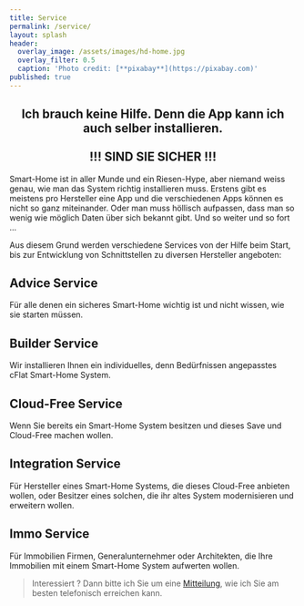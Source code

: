 ```yaml
---
title: Service
permalink: /service/
layout: splash
header:
  overlay_image: /assets/images/hd-home.jpg
  overlay_filter: 0.5
  caption: 'Photo credit: [**pixabay**](https://pixabay.com)'
published: true
---
```

<p></p>

## <center>Ich brauch keine Hilfe. Denn die App kann ich auch selber installieren.</center><br><center>!!! SIND SIE SICHER !!!</center>

Smart-Home ist in aller Munde und ein Riesen-Hype, aber niemand weiss genau, wie man das System richtig installieren muss. Erstens gibt es meistens pro Hersteller eine App und die verschiedenen Apps können es nicht so ganz miteinander. Oder man muss höllisch aufpassen, dass man so wenig wie möglich Daten über sich bekannt gibt. Und so weiter und so fort ...

Aus diesem Grund werden verschiedene Services von der Hilfe beim Start, bis zur Entwicklung von Schnittstellen zu diversen Hersteller angeboten:

## Advice Service

Für alle denen ein sicheres Smart-Home wichtig ist und nicht wissen, wie sie starten müssen. 

## Builder Service

Wir installieren Ihnen ein individuelles, denn Bedürfnissen angepasstes cFlat Smart-Home System.

## Cloud-Free Service

Wenn Sie bereits ein Smart-Home System besitzen und dieses Save und Cloud-Free machen wollen.

## Integration Service

Für Hersteller eines Smart-Home Systems, die dieses Cloud-Free anbieten wollen, oder Besitzer eines solchen, die ihr altes System modernisieren und erweitern wollen.

## Immo Service

Für Immobilien Firmen, Generalunternehmer oder Architekten, die Ihre Immobilien mit einem Smart-Home System aufwerten wollen.

> Interessiert ? Dann bitte ich Sie um eine [Mitteilung](/contact), wie ich Sie am besten telefonisch erreichen kann.
